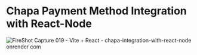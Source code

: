 # Chapa Payment Method Integration with React-Node

![FireShot Capture 019 - Vite + React - chapa-integration-with-react-node onrender com](https://github.com/user-attachments/assets/1509612e-d49b-4606-935f-5e88b3f66e20)

